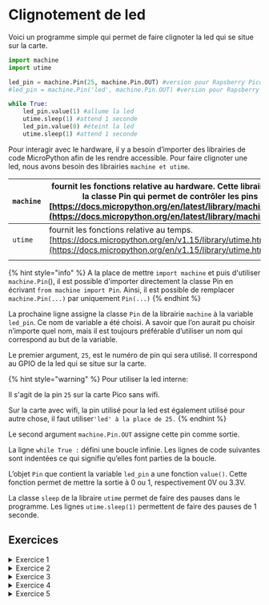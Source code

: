 # Clignotement de led

Voici un programme simple qui permet de faire clignoter la led qui se situe sur la carte.

```python
import machine 
import utime 

led_pin = machine.Pin(25, machine.Pin.OUT) #version pour Rapsberry Pico
#led_pin = machine.Pin('led', machine.Pin.OUT) #version pour Rapsberry Pico W

while True:
    led_pin.value(1) #allume la led
    utime.sleep(1) #attend 1 seconde
    led_pin.value(0) #éteint la led
    utime.sleep(1) #attend 1 seconde
```

Pour interagir avec le hardware, il y a besoin d’importer des librairies de code MicroPython afin de les rendre accessible. Pour faire clignoter une led, nous avons besoin des librairies `machine et utime`.

| `machine` | fournit les fonctions relative au hardware. Cette librairie contient la classe Pin qui permet de contrôler les pins I/O. [https://docs.micropython.org/en/latest/library/machine.Pin.html](https://docs.micropython.org/en/latest/library/machine.Pin.html) |
| --------- | ----------------------------------------------------------------------------------------------------------------------------------------------------------------------------------------------------------------------------------------------------------- |
| `utime`   | fournit les fonctions relative au temps. [https://docs.micropython.org/en/v1.15/library/utime.html](https://docs.micropython.org/en/v1.15/library/utime.html)                                                                                               |
|           |                                                                                                                                                                                                                                                             |

{% hint style="info" %}
A la place de mettre `import machine` et puis d'utiliser `machine.Pin`(), il est possible d'importer directement la classe Pin en écrivant `from machine import Pin`. Ainsi, il est possible de remplacer `machine.Pin(...)` par uniquement `Pin(...)`&#x20;
{% endhint %}

La prochaine ligne assigne la classe `Pin` de la librairie `machine` à la variable `led_pin`. Ce nom de variable a été choisi. A savoir que l’on aurait pu choisir n’importe quel nom, mais il est toujours préférable d’utiliser un nom qui correspond au but de la variable.

Le premier argument, `25`, est le numéro de pin qui sera utilisé. Il correspond au GPIO de la led qui se situe sur la carte.&#x20;

{% hint style="warning" %}
Pour utiliser la led interne:

Il s'agit de la pin `25` sur la carte Pico sans wifi.&#x20;

Sur la carte avec wifi, la pin utilisé pour la led est également utilisé pour autre chose, il faut utiliser`'led' à la place de 25.`
{% endhint %}

Le second argument `machine.Pin.OUT` assigne cette pin comme sortie.

La ligne `while True :` défini une boucle infinie. Les lignes de code suivantes sont indentées ce qui signifie qu’elles font parties de la boucle.

L’objet `Pin` que contient la variable `led_pin` a une fonction `value()`. Cette fonction permet de mettre la sortie à 0 ou 1, respectivement 0V ou 3.3V.

La classe `sleep` de la libraire `utime` permet de faire des pauses dans le programme. Les lignes `utime.sleep(1)` permettent de faire des pauses de 1 seconde.

## Exercices

<details>

<summary>Exercice 1</summary>

Simplifier le code en utilisant la fonction toggle() au lieu de value().

Regarder dans la documentation de la librairie Machine le fonctionnement de ces fonctions.



</details>

<details>

<summary>Exercice 2</summary>

Faire différent essais en diminuant le delay. Quel est le plus petit délai qui permet de toujours voir le clignotement?

</details>

<details>

<summary>Exercice 3</summary>

Ajouter une led externe avec la résistance nécessaire et la faire clignoter. Calculer la valeur de résistance nécessaire.

</details>

<details>

<summary>Exercice 4</summary>

Ajouter une 2ème led externe et faire un programme qui les allument en alternance.

</details>

<details>

<summary>Exercice 5</summary>

Connecter 5 leds externes et faire un chenillard.&#x20;

Ne pas oublier les résistances en série avec chaque led.

</details>
